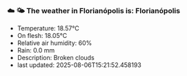 ### ☁️ 🌤️  The weather in Florianópolis is: Florianópolis

- Temperature: 18.57°C
- On flesh: 18.05°C
- Relative air humidity: 60%
- Rain: 0.0 mm
- Description: Broken clouds
- last updated: 2025-08-06T15:21:52.458193
